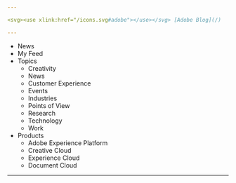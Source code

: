 ```yaml
---

<svg><use xlink:href="/icons.svg#adobe"></use></svg> [Adobe Blog](/)

---
```


- News
- My Feed
- Topics
  - Creativity
  - News
  - Customer Experience
  - Events
  - Industries
  - Points of View
  - Research
  - Technology
  - Work
- Products
  - Adobe Experience Platform
  - Creative Cloud
  - Experience Cloud
  - Document Cloud

---
